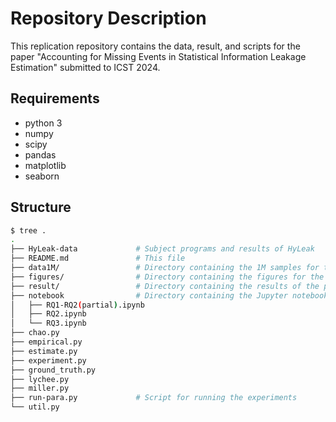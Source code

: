 # Repository Description

This replication repository contains the data, result, and scripts for the paper "Accounting for Missing Events in Statistical Information Leakage Estimation" submitted to ICST 2024.

## Requirements

- python 3
- numpy
- scipy
- pandas
- matplotlib
- seaborn

## Structure

```bash
$ tree .
.
├── HyLeak-data             # Subject programs and results of HyLeak
├── README.md               # This file
├── data1M/                 # Directory containing the 1M samples for the ground truth
├── figures/                # Directory containing the figures for the paper
├── result/                 # Directory containing the results of the proposed estimator
├── notebook                # Directory containing the Jupyter notebooks for the paper
│   ├── RQ1-RQ2(partial).ipynb
│   ├── RQ2.ipynb
│   └── RQ3.ipynb
├── chao.py
├── empirical.py
├── estimate.py
├── experiment.py
├── ground_truth.py
├── lychee.py
├── miller.py
├── run-para.py             # Script for running the experiments
└── util.py
```